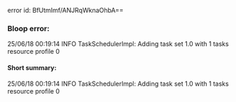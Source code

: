 error id: BfUtmImf/ANJRqWknaOhbA==
### Bloop error:

25/06/18 00:19:14 INFO TaskSchedulerImpl: Adding task set 1.0 with 1 tasks resource profile 0
#### Short summary: 

25/06/18 00:19:14 INFO TaskSchedulerImpl: Adding task set 1.0 with 1 tasks resource profile 0